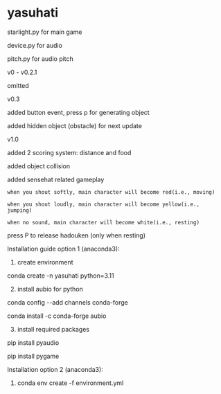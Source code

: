 # yasuhati

starlight.py for main game

device.py for audio

pitch.py for audio pitch

v0 - v0.2.1

omitted

v0.3

added button event, press p for generating object

added hidden object (obstacle) for next update

v1.0

added 2 scoring system: distance and food

added object collision

added sensehat related gameplay

    when you shout softly, main character will become red(i.e., moving)

    when you shout loudly, main character will become yellow(i.e., jumping)

    when no sound, main character will become white(i.e., resting)

press P to release hadouken (only when resting)

Installation guide option 1 (anaconda3):

1. create environment

conda create -n yasuhati python=3.11

2. install aubio for python

conda config --add channels conda-forge

conda install -c conda-forge aubio

3. install required packages

pip install pyaudio

pip install pygame

Installation option 2 (anaconda3):

1. conda env create -f environment.yml